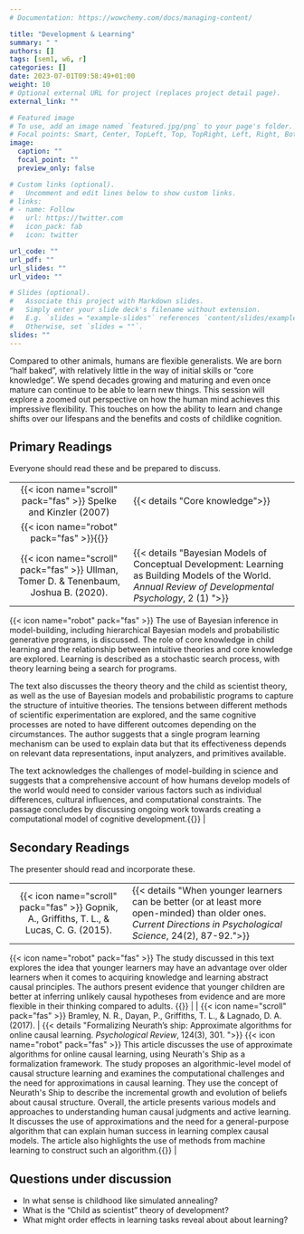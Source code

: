 ```yaml
---
# Documentation: https://wowchemy.com/docs/managing-content/

title: "Development & Learning"
summary: " "
authors: []
tags: [sem1, w6, r]
categories: []
date: 2023-07-01T09:58:49+01:00
weight: 10
# Optional external URL for project (replaces project detail page).
external_link: ""

# Featured image
# To use, add an image named `featured.jpg/png` to your page's folder.
# Focal points: Smart, Center, TopLeft, Top, TopRight, Left, Right, BottomLeft, Bottom, BottomRight.
image:
  caption: ""
  focal_point: ""
  preview_only: false

# Custom links (optional).
#   Uncomment and edit lines below to show custom links.
# links:
# - name: Follow
#   url: https://twitter.com
#   icon_pack: fab
#   icon: twitter

url_code: ""
url_pdf: ""
url_slides: ""
url_video: ""

# Slides (optional).
#   Associate this project with Markdown slides.
#   Simply enter your slide deck's filename without extension.
#   E.g. `slides = "example-slides"` references `content/slides/example-slides.md`.
#   Otherwise, set `slides = ""`.
slides: ""
---
```


Compared to other animals, humans are flexible generalists. We are born  “half baked”, with relatively little in the way of initial skills or “core knowledge”. We spend decades growing and maturing and even once mature can continue to be able to learn new things. This session will explore a zoomed out perspective on how the human mind achieves this impressive flexibility. This touches on how the ability to learn and change shifts over our lifespans and the benefits and costs of childlike cognition.

## Primary Readings

Everyone should read these and be prepared to discuss.

|  |  |
|:----:|:-----|
|  {{< icon name="scroll" pack="fas" >}} Spelke and Kinzler (2007) | {{< details "Core knowledge">}}
{{< icon name="robot" pack="fas" >}}{{</details>}} |
|  {{< icon name="scroll" pack="fas" >}} Ullman, Tomer D. & Tenenbaum, Joshua B. (2020). | {{< details "Bayesian Models of Conceptual Development: Learning as Building Models of the World. *Annual Review of Developmental Psychology*, 2 (1) ">}}
{{< icon name="robot" pack="fas" >}} The use of Bayesian inference in model-building, including hierarchical Bayesian models and probabilistic generative programs, is discussed. The role of core knowledge in child learning and the relationship between intuitive theories and core knowledge are explored. Learning is described as a stochastic search process, with theory learning being a search for programs.

The text also discusses the theory theory and the child as scientist theory, as well as the use of Bayesian models and probabilistic programs to capture the structure of intuitive theories. The tensions between different methods of scientific experimentation are explored, and the same cognitive processes are noted to have different outcomes depending on the circumstances. The author suggests that a single program learning mechanism can be used to explain data but that its effectiveness depends on relevant data representations, input analyzers, and primitives available.

The text acknowledges the challenges of model-building in science and suggests that a comprehensive account of how humans develop models of the world would need to consider various factors such as individual differences, cultural influences, and computational constraints. The passage concludes by discussing ongoing work towards creating a computational model of cognitive development.{{</details>}} |

## Secondary Readings

The presenter should read and incorporate these.

|  |  |
|:----:|:-----|
| {{< icon name="scroll" pack="fas" >}} Gopnik, A., Griffiths, T. L., & Lucas, C. G. (2015). | {{< details "When younger learners can be better (or at least more open-minded) than older ones. *Current Directions in Psychological Science*, 24(2), 87-92.">}}
{{< icon name="robot" pack="fas" >}} The study discussed in this text explores the idea that younger learners may have an advantage over older learners when it comes to acquiring knowledge and learning abstract causal principles. The authors present evidence that younger children are better at inferring unlikely causal hypotheses from evidence and are more flexible in their thinking compared to adults.
{{</details>}}   |
| {{< icon name="scroll" pack="fas" >}} Bramley, N. R., Dayan, P., Griffiths, T. L., & Lagnado, D. A. (2017). | {{< details "Formalizing Neurath’s ship: Approximate algorithms for online causal learning. *Psychological Review*, 124(3), 301. ">}}
{{< icon name="robot" pack="fas" >}} This article discusses the use of approximate algorithms for online causal learning, using Neurath's Ship as a formalization framework. The study proposes an algorithmic-level model of causal structure learning and examines the computational challenges and the need for approximations in causal learning. They use the concept of Neurath's Ship to describe the incremental growth and evolution of beliefs about causal structure. Overall, the article presents various models and approaches to understanding human causal judgments and active learning. It discusses the use of approximations and the need for a general-purpose algorithm that can explain human success in learning complex causal models. The article also highlights the use of methods from machine learning to construct such an algorithm.{{</details>}}   |
<!-- | {{< icon name="scroll" pack="fas" >}} Jacobs, R. A., Jordan, M. I., & Barto, A. G. (1991). | Task decomposition through competition in a modular connectionist architecture - the what and where vision tasks. Cognitive Science, 15, 219-250. | -->
<!-- | {{< icon name="scroll" pack="fas" >}} Hogarth, R. M., & Einhorn, H. J. (1992) | {{< details "Order effects in belief updating: The belief-adjustment model. *Cognitive Psychology*, 24(1), 1-55. ">}}
{{< icon name="robot" pack="fas" >}} {{</details>}}   | -->

## Questions under discussion

- In what sense is childhood like simulated annealing?
- What is the “Child as scientist” theory of development?
- What might order effects in learning tasks reveal about about learning?

